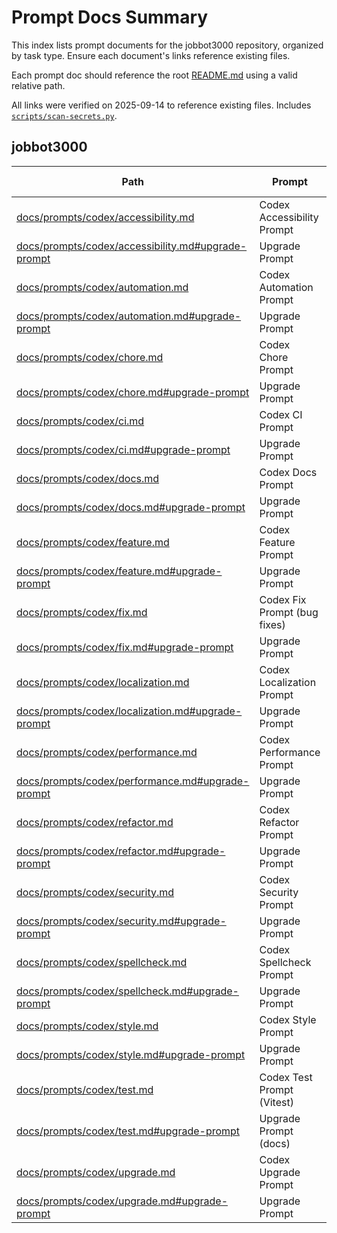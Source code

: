 <!-- spellchecker: disable -->
# Prompt Docs Summary

This index lists prompt documents for the jobbot3000 repository, organized by task type.
Ensure each document's links reference existing files.

Each prompt doc should reference the root [README.md](../README.md) using a valid relative path.

All links were verified on 2025-09-14 to reference existing files.
Includes [`scripts/scan-secrets.py`](../scripts/scan-secrets.py).

## jobbot3000

| Path | Prompt | Type | One-click? |
|------|--------|------|------------|
| [docs/prompts/codex/accessibility.md][accessibility-doc] | Codex Accessibility Prompt | evergreen | yes |
| [docs/prompts/codex/accessibility.md#upgrade-prompt][accessibility-up] | Upgrade Prompt | evergreen | yes |
| [docs/prompts/codex/automation.md][automation-doc] | Codex Automation Prompt | evergreen | yes |
| [docs/prompts/codex/automation.md#upgrade-prompt][automation-up] | Upgrade Prompt | evergreen | yes |
| [docs/prompts/codex/chore.md][chore-doc] | Codex Chore Prompt | evergreen | yes |
| [docs/prompts/codex/chore.md#upgrade-prompt][chore-up] | Upgrade Prompt | evergreen | yes |
| [docs/prompts/codex/ci.md][ci-doc] | Codex CI Prompt | evergreen | yes |
| [docs/prompts/codex/ci.md#upgrade-prompt][ci-up] | Upgrade Prompt | evergreen | yes |
| [docs/prompts/codex/docs.md][docs-doc] | Codex Docs Prompt | evergreen | yes |
| [docs/prompts/codex/docs.md#upgrade-prompt][docs-up] | Upgrade Prompt | evergreen | yes |
| [docs/prompts/codex/feature.md][feature-doc] | Codex Feature Prompt | evergreen | yes |
| [docs/prompts/codex/feature.md#upgrade-prompt][feature-up] | Upgrade Prompt | evergreen | yes |
| [docs/prompts/codex/fix.md][fix-doc] | Codex Fix Prompt (bug fixes) | evergreen | yes |
| [docs/prompts/codex/fix.md#upgrade-prompt][fix-up] | Upgrade Prompt | evergreen | yes |
| [docs/prompts/codex/localization.md][localization-doc] | Codex Localization Prompt | evergreen | yes |
| [docs/prompts/codex/localization.md#upgrade-prompt][localization-up] | Upgrade Prompt | evergreen | yes |
| [docs/prompts/codex/performance.md][performance-doc] | Codex Performance Prompt | evergreen | yes |
| [docs/prompts/codex/performance.md#upgrade-prompt][performance-up] | Upgrade Prompt | evergreen | yes |
| [docs/prompts/codex/refactor.md][refactor-doc] | Codex Refactor Prompt | evergreen | yes |
| [docs/prompts/codex/refactor.md#upgrade-prompt][refactor-up] | Upgrade Prompt | evergreen | yes |
| [docs/prompts/codex/security.md][security-doc] | Codex Security Prompt | evergreen | yes |
| [docs/prompts/codex/security.md#upgrade-prompt][security-up] | Upgrade Prompt | evergreen | yes |
| [docs/prompts/codex/spellcheck.md][spellcheck-doc] | Codex Spellcheck Prompt | evergreen | yes |
| [docs/prompts/codex/spellcheck.md#upgrade-prompt][spellcheck-up] | Upgrade Prompt | evergreen | yes |
| [docs/prompts/codex/style.md][style-doc] | Codex Style Prompt | evergreen | yes |
| [docs/prompts/codex/style.md#upgrade-prompt][style-up] | Upgrade Prompt | evergreen | yes |
| [docs/prompts/codex/test.md][test-doc] | Codex Test Prompt (Vitest) | evergreen | yes |
| [docs/prompts/codex/test.md#upgrade-prompt][test-up] | Upgrade Prompt (docs) | evergreen | yes |
| [docs/prompts/codex/upgrade.md][upgrade-doc] | Codex Upgrade Prompt | evergreen | yes |
| [docs/prompts/codex/upgrade.md#upgrade-prompt][upgrade-up] | Upgrade Prompt | evergreen | yes |

[accessibility-doc]: prompts/codex/accessibility.md
[accessibility-up]: prompts/codex/accessibility.md#upgrade-prompt
[automation-doc]: prompts/codex/automation.md
[automation-up]: prompts/codex/automation.md#upgrade-prompt
[chore-doc]: prompts/codex/chore.md
[chore-up]: prompts/codex/chore.md#upgrade-prompt
[ci-doc]: prompts/codex/ci.md
[ci-up]: prompts/codex/ci.md#upgrade-prompt
[docs-doc]: prompts/codex/docs.md
[docs-up]: prompts/codex/docs.md#upgrade-prompt
[feature-doc]: prompts/codex/feature.md
[feature-up]: prompts/codex/feature.md#upgrade-prompt
[fix-doc]: prompts/codex/fix.md
[fix-up]: prompts/codex/fix.md#upgrade-prompt
[localization-doc]: prompts/codex/localization.md
[localization-up]: prompts/codex/localization.md#upgrade-prompt
[performance-doc]: prompts/codex/performance.md
[performance-up]: prompts/codex/performance.md#upgrade-prompt
[refactor-doc]: prompts/codex/refactor.md
[refactor-up]: prompts/codex/refactor.md#upgrade-prompt
[security-doc]: prompts/codex/security.md
[security-up]: prompts/codex/security.md#upgrade-prompt
[spellcheck-doc]: prompts/codex/spellcheck.md
[spellcheck-up]: prompts/codex/spellcheck.md#upgrade-prompt
[style-doc]: prompts/codex/style.md
[style-up]: prompts/codex/style.md#upgrade-prompt
[test-doc]: prompts/codex/test.md
[test-up]: prompts/codex/test.md#upgrade-prompt
[upgrade-doc]: prompts/codex/upgrade.md
[upgrade-up]: prompts/codex/upgrade.md#upgrade-prompt
